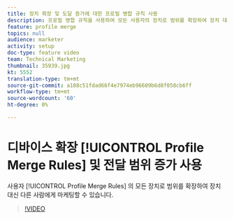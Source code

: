 ```yaml
---
title: 장치 확장 및 도달 증가에 대한 프로필 병합 규칙 사용
description: 프로필 병합 규칙을 사용하여 모든 사용자의 장치로 범위를 확장하여 장치 대신 다른 사람에게 마켓을 제공할 수 있습니다.
feature: profile merge
topics: null
audience: marketer
activity: setup
doc-type: feature video
team: Technical Marketing
thumbnail: 35939.jpg
kt: 5552
translation-type: tm+mt
source-git-commit: a108c51fdad66f4e7974eb96609b6d8f058cb6ff
workflow-type: tm+mt
source-wordcount: '60'
ht-degree: 0%

---
```



# 디바이스 확장 [!UICONTROL Profile Merge Rules] 및 전달 범위 증가 사용

사용자 [!UICONTROL Profile Merge Rules] 의 모든 장치로 범위를 확장하여 장치 대신 다른 사람에게 마케팅할 수 있습니다.

>[!VIDEO](https://video.tv.adobe.com/v/35939/?quality=12&learn=on)

